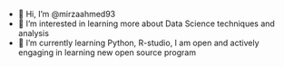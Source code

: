 - 👋 Hi, I’m @mirzaahmed93
- 👀 I’m interested in learning more about Data Science techniques and analysis
- 🌱 I’m currently learning Python, R-studio, I am open and actively engaging in learning new open source program 

<!---
mirzaahmed93/mirzaahmed93 is a ✨ special ✨ repository because its `README.md` (this file) appears on your GitHub profile.
You can click the Preview link to take a look at your changes.
--->
